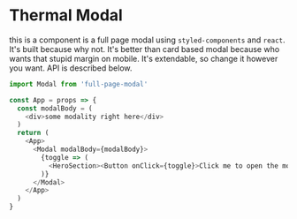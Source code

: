 # Thermal Modal

this is a component is a full page modal using `styled-components` and `react`. It's built because why not. It's better than card based modal because who wants that stupid margin on mobile. It's extendable, so change it however you want. API is described below.


```javascript
import Modal from 'full-page-modal'

const App = props => {
  const modalBody = (
    <div>some modality right here</div>
  )
  return (
    <App>
      <Modal modalBody={modalBody}>
        {toggle => (
          <HeroSection><Button onClick={toggle}>Click me to open the modal</Button></HeroSection>
        )}
      </Modal>
    </App>
  )
}
```

